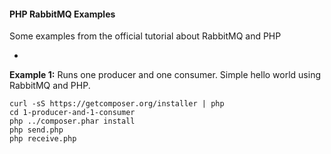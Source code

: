 #### PHP RabbitMQ Examples
Some examples from the official tutorial about RabbitMQ and PHP

-

**Example 1:** Runs one producer and one consumer. Simple hello world using RabbitMQ and PHP.

```
curl -sS https://getcomposer.org/installer | php
cd 1-producer-and-1-consumer
php ../composer.phar install
php send.php
php receive.php
```
